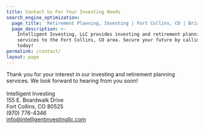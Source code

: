 ```yaml
---
title: Contact Us For Your Investing Needs
search_engine_optimization:
  page_title: 'Retirement Planning, Investing | Fort Collins, CO | Brian Joyce CPA/CFP ®'
  page_description: >-
    Intelligent Investing, LLC provides investing and retirement planning
    services to the Fort Collins, CO area. Secure your future by calling us
    today!
permalink: /contact/
layout: page
---
```


Thank you for your interest in our investing and retirement planning services. We look forward to hearing from you soon!<br><br>Intelligent Investing<br>155 E. Boardwalk Drive<br>Fort Collins, CO 80525<br>(970) 776-4346<br>[info@intelligentinvestingllc.com](javascript:void(location.href='mailto:'+String.fromCharCode(105,110,102,111,64,105,110,116,101,108,108,105,103,101,110,116,105,110,118,101,115,116,105,110,103,108,108,99,46,99,111,109)))